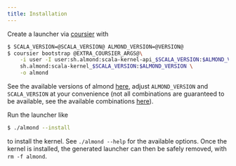 ```yaml
---
title: Installation
---
```


Create a launcher via [coursier](http://get-coursier.io) with
```bash
$ SCALA_VERSION=@SCALA_VERSION@ ALMOND_VERSION=@VERSION@
$ coursier bootstrap @EXTRA_COURSIER_ARGS@\
    -i user -I user:sh.almond:scala-kernel-api_$SCALA_VERSION:$ALMOND_VERSION \
    sh.almond:scala-kernel_$SCALA_VERSION:$ALMOND_VERSION \
    -o almond
```

See the available versions of almond [here](https://github.com/jupyter-scala/jupyter-scala/releases),
adjust `ALMOND_VERSION` and `SCALA_VERSION` at your convenience (not all combinations are guaranteed
to be available, see the available combinations [here](install-versions.md)).

Run the launcher like
```bash
$ ./almond --install
```
to install the kernel. See `./almond --help` for the available options. Once the kernel is
installed, the generated launcher can then be safely removed, with `rm -f almond`.

